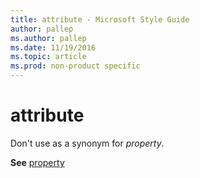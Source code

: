 ```yaml
---
title: attribute - Microsoft Style Guide
author: pallep
ms.author: pallep
ms.date: 11/19/2016
ms.topic: article
ms.prod: non-product specific
---
```


# attribute

Don't use as a synonym for *property*.

**See** [property](/style-guide/a-z-word-list-term-collections/p/property)

